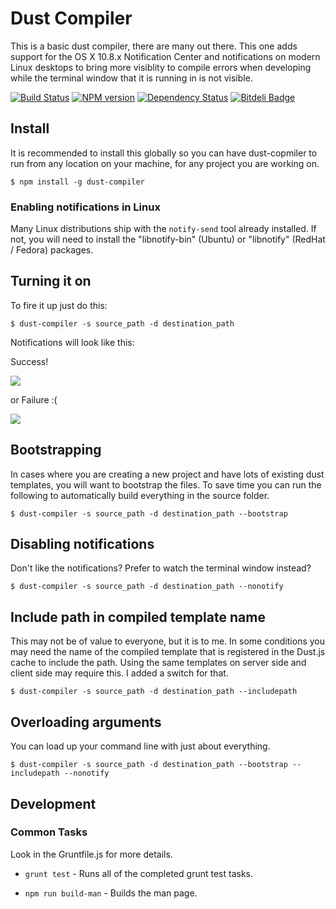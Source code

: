 # Dust Compiler
This is a basic dust compiler, there are many out there. This one adds support
for the OS X 10.8.x Notification Center and notifications on modern Linux
desktops to bring more visiblity to compile errors when developing while the
terminal window that it is running in is not visible.

[![Build Status](https://travis-ci.org/jamsyoung/dust-compiler.png)](https://travis-ci.org/jamsyoung/dust-compiler)
[![NPM version](https://badge.fury.io/js/dust-compiler.png)](http://badge.fury.io/js/dust-compiler)
[![Dependency Status](https://gemnasium.com/jamsyoung/dust-compiler.png)](https://gemnasium.com/jamsyoung/dust-compiler)
[![Bitdeli Badge](https://d2weczhvl823v0.cloudfront.net/jamsyoung/dust-compiler/trend.png)](https://bitdeli.com/free "Bitdeli Badge")


## Install
It is recommended to install this globally so you can have dust-copmiler to run
from any location on your machine, for any project you are working on.

    $ npm install -g dust-compiler


### Enabling notifications in Linux
Many Linux distributions ship with the `notify-send` tool already installed.
If not, you will need to install the "libnotify-bin" (Ubuntu) or "libnotify"
(RedHat / Fedora) packages.


## Turning it on
To fire it up just do this:

    $ dust-compiler -s source_path -d destination_path

Notifications will look like this:

Success!

![](http://new.tinygrab.com/d34460e816c9911aabc9cebaa92ac8c13910a39faa.png)

or Failure :(

![](http://new.tinygrab.com/d34460e8169c9c133481adf8a39126e0a40984b603.png)


## Bootstrapping
In cases where you are creating a new project and have lots of existing dust
templates, you will want to bootstrap the files.  To save time you can run
the following to automatically build everything in the source folder.

    $ dust-compiler -s source_path -d destination_path --bootstrap


## Disabling notifications
Don't like the notifications?  Prefer to watch the terminal window instead?

    $ dust-compiler -s source_path -d destination_path --nonotify


## Include path in compiled template name
This may not be of value to everyone, but it is to me.  In some conditions you
may need the name of the compiled template that is registered in the Dust.js
cache to include the path.  Using the same templates on server side and client
side may require this.  I added a switch for that.

    $ dust-compiler -s source_path -d destination_path --includepath


## Overloading arguments
You can load up your command line with just about everything.

    $ dust-compiler -s source_path -d destination_path --bootstrap --includepath --nonotify


## Development

### Common Tasks
Look in the Gruntfile.js for more details.

- `grunt test` - Runs all of the completed grunt test tasks.

- `npm run build-man` - Builds the man page.
